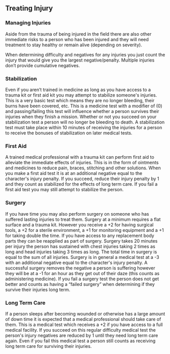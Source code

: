 ## Treating Injury
### Managing Injuries
Aside from the trauma of being injured in the field there are also other immediate risks to a person who has been injured and they will need treatment to stay healthy or remain alive (depending on severity).

When determining difficulty and negatives for any injuries you just count the injury that would give you the largest negative/penalty. Multiple injuries don’t provide cumulative negatives.

### Stabilization
Even if you aren’t trained in medicine as long as you have access to a trauma kit or first aid kit you may attempt to stabilize someone's injuries. This is a very basic test which means they are no longer bleeding, their burns have been covered, etc. This is a medicine test with a modifier of (0) and passing/failing this test will influence whether a person survives their injuries when they finish a mission. Whether or not you succeed on your stabilization test a person will no longer be bleeding to death. A stabilization test must take place within 10 minutes of receiving the injuries for a person to receive the bonuses of stabilization on later medical tests.

### First Aid
A trained medical professional with a trauma kit can perform first aid to alleviate the immediate effects of injuries. This is in the form of ointments and medicines to reduce pain, braces, stitching and other solutions. When you make a first aid test it is at an additional negative equal to the character's injury penalty. If you succeed, reduce their injury penalty by 1 and they count as stabilized for the effects of long term care. If you fail a first aid test you may still attempt to stabilize the person.

### Surgery
If you have time you may also perform surgery on someone who has suffered lasting injuries to treat them. Surgery at a minimum requires a flat surface and a trauma kit. However you receive a +2 for having surgical tools, a +2 for a sterile environment, a +1 for monitoring equipment and a +1 for taking double the time. If you have access to any replacement body parts they can be reapplied as part of surgery. Surgery takes 20 minutes per injury the person has sustained with chest injuries taking 2 times as long and head injuries taking 3 times as long. The total time in surgery is equal to the sum of all injuries. Surgery is in general a medical test at a -3 with an additional negative equal to the character's injury penalty. A successful surgery removes the negative a person is suffering however they will be at a -1 for an hour as they get out of their daze (this counts as administering medicine). If you fail a surgery test the person does not get better and counts as having a “failed surgery” when determining if they survive their injuries long term.

### Long Term Care
If a person sleeps after becoming wounded or otherwise has a large amount of down time it is expected that a medical professional should take care of them. This is a medical test which receives a +2 if you have access to a full medical facility. If you succeed on this regular difficulty medical test the person's injury negatives are reduced by 1 until they need long term care again. Even if you fail this medical test a person still counts as receiving long term care for surviving their injuries.